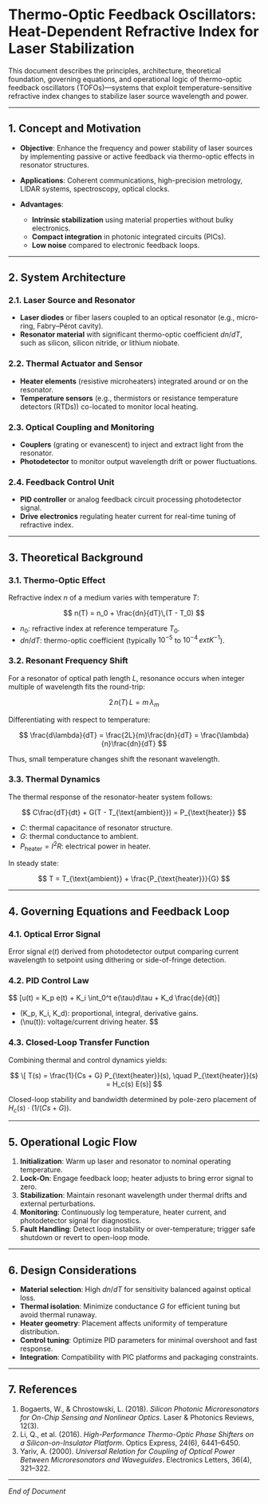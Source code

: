 # Thermo-Optic Feedback Oscillators: Heat-Dependent Refractive Index for Laser Stabilization

This document describes the principles, architecture, theoretical foundation, governing equations, and operational logic of thermo-optic feedback oscillators (TOFOs)—systems that exploit temperature-sensitive refractive index changes to stabilize laser source wavelength and power.

---

## 1. Concept and Motivation

* **Objective**: Enhance the frequency and power stability of laser sources by implementing passive or active feedback via thermo-optic effects in resonator structures.
* **Applications**: Coherent communications, high-precision metrology, LIDAR systems, spectroscopy, optical clocks.
* **Advantages**:

  * **Intrinsic stabilization** using material properties without bulky electronics.
  * **Compact integration** in photonic integrated circuits (PICs).
  * **Low noise** compared to electronic feedback loops.

---

## 2. System Architecture

### 2.1. Laser Source and Resonator

* **Laser diodes** or fiber lasers coupled to an optical resonator (e.g., micro-ring, Fabry–Pérot cavity).
* **Resonator material** with significant thermo-optic coefficient $dn/dT$, such as silicon, silicon nitride, or lithium niobate.

### 2.2. Thermal Actuator and Sensor

* **Heater elements** (resistive microheaters) integrated around or on the resonator.
* **Temperature sensors** (e.g., thermistors or resistance temperature detectors (RTDs)) co-located to monitor local heating.

### 2.3. Optical Coupling and Monitoring

* **Couplers** (grating or evanescent) to inject and extract light from the resonator.
* **Photodetector** to monitor output wavelength drift or power fluctuations.

### 2.4. Feedback Control Unit

* **PID controller** or analog feedback circuit processing photodetector signal.
* **Drive electronics** regulating heater current for real-time tuning of refractive index.

---

## 3. Theoretical Background

### 3.1. Thermo-Optic Effect

Refractive index $n$ of a medium varies with temperature $T$:

$$
n(T) = n_0 + \frac{dn}{dT}\,(T - T_0)
$$

* $n_0$: refractive index at reference temperature $T_0$.
* $dn/dT$: thermo-optic coefficient (typically $10^{-5}$ to $10^{-4}\,	ext{K}^{-1}$).

### 3.2. Resonant Frequency Shift

For a resonator of optical path length $L$, resonance occurs when integer multiple of wavelength fits the round-trip:

$$
2\,n(T)\,L = m\,\lambda_m
$$

Differentiating with respect to temperature:

$$
\frac{d\lambda}{dT} = \frac{2L}{m}\frac{dn}{dT} = \frac{\lambda}{n}\frac{dn}{dT}
$$

Thus, small temperature changes shift the resonant wavelength.

### 3.3. Thermal Dynamics

The thermal response of the resonator-heater system follows:

$$
C\frac{dT}{dt} + G(T - T_{\text{ambient}}) = P_{\text{heater}}
$$

* $C$: thermal capacitance of resonator structure.
* $G$: thermal conductance to ambient.
* $P_{\text{heater}} = I^2R$: electrical power in heater.

In steady state:

$$
T = T_{\text{ambient}} + \frac{P_{\text{heater}}}{G}
$$

---

## 4. Governing Equations and Feedback Loop

### 4.1. Optical Error Signal

Error signal $e(t)$ derived from photodetector output comparing current wavelength to setpoint using dithering or side-of-fringe detection.

### 4.2. PID Control Law

$$
[u(t) = K_p e(t) + K_i \int_0^t e(\tau)d\tau + K_d \frac{de}{dt}\]

- \(K_p, K_i, K_d\): proportional, integral, derivative gains.
- \(\nu(t)\): voltage/current driving heater.
$$

### 4.3. Closed-Loop Transfer Function

Combining thermal and control dynamics yields:

$$
\[
T(s) = \frac{1}{Cs + G} P_{\text{heater}}(s), \quad P_{\text{heater}}(s) = H_c(s) E(s)]
$$

Closed-loop stability and bandwidth determined by pole-zero placement of $H_c(s)\cdot(1/(Cs+G))$.

---

## 5. Operational Logic Flow

1. **Initialization**: Warm up laser and resonator to nominal operating temperature.
2. **Lock-On**: Engage feedback loop; heater adjusts to bring error signal to zero.
3. **Stabilization**: Maintain resonant wavelength under thermal drifts and external perturbations.
4. **Monitoring**: Continuously log temperature, heater current, and photodetector signal for diagnostics.
5. **Fault Handling**: Detect loop instability or over-temperature; trigger safe shutdown or revert to open-loop mode.

---

## 6. Design Considerations

* **Material selection**: High $dn/dT$ for sensitivity balanced against optical loss.
* **Thermal isolation**: Minimize conductance $G$ for efficient tuning but avoid thermal runaway.
* **Heater geometry**: Placement affects uniformity of temperature distribution.
* **Control tuning**: Optimize PID parameters for minimal overshoot and fast response.
* **Integration**: Compatibility with PIC platforms and packaging constraints.

---

## 7. References

1. Bogaerts, W., & Chrostowski, L. (2018). *Silicon Photonic Microresonators for On-Chip Sensing and Nonlinear Optics*. Laser & Photonics Reviews, 12(3).
2. Li, Q., et al. (2016). *High-Performance Thermo-Optic Phase Shifters on a Silicon-on-Insulator Platform*. Optics Express, 24(6), 6441–6450.
3. Yariv, A. (2000). *Universal Relation for Coupling of Optical Power Between Microresonators and Waveguides*. Electronics Letters, 36(4), 321–322.

---

*End of Document*
